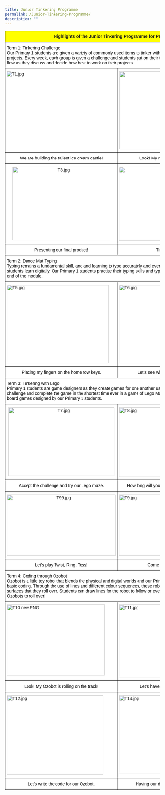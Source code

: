 ```yaml
---
title: Junior Tinkering Programme
permalink: /Junior-Tinkering-Programme/
description: ""
---
```

<style type="text/css">
.tg  {border-collapse:collapse;border-spacing:0;}
.tg td{border-color:black;border-style:solid;border-width:1px;font-family:Arial, sans-serif;font-size:14px;
  overflow:hidden;padding:10px 5px;word-break:normal;}
.tg th{border-color:black;border-style:solid;border-width:1px;font-family:Arial, sans-serif;font-size:14px;
  font-weight:normal;overflow:hidden;padding:10px 5px;word-break:normal;}
.tg .tg-hx81{background-color:#FF0;font-weight:bold;text-align:center;vertical-align:top}
.tg .tg-ktyi{background-color:#FFF;text-align:left;vertical-align:top}
.tg .tg-7yig{background-color:#FFF;text-align:center;vertical-align:top}
</style>
<table class="tg">
<thead>
  <tr>
    <th class="tg-hx81" colspan="4">Highlights of the Junior Tinkering Programme for Primary 1<br> </th>
  </tr>
</thead>
<tbody>
  <tr>
    <td class="tg-ktyi" colspan="4"><span style="color:#000">Term 1: Tinkering Challenge</span><br><span style="color:#000">Our Primary 1 students are given a variety of commonly used items to tinker with as they work on their mini projects. Every week, each group is given a challenge and students put on their thinking caps and creative juices flow as they discuss and decide how best to work on their projects.</span><br> </td>
  </tr>
  <tr>
    <td class="tg-ktyi"><img src="https://kranjipri-moe-edu-sg-admin.cwp.sg/qql/slot/u1370/T1.jpg" alt="T1.jpg"></td>
    <td class="tg-7yig" colspan="3"><img src="https://kranjipri-moe-edu-sg-admin.cwp.sg/qql/slot/u1370/T2.jpg" alt="T2.jpg" width="334" height="252"></td>
  </tr>
  <tr>
    <td class="tg-7yig"><span style="color:#000">We are building the tallest ice cream castle!</span><br> </td>
    <td class="tg-7yig" colspan="3"><span style="color:#000">Look! My red octopus can stand!</span></td>
  </tr>
  <tr>
    <td class="tg-7yig"><img src="https://kranjipri-moe-edu-sg-admin.cwp.sg/qql/slot/u1370/T3.jpg" alt="T3.jpg" width="318" height="238"></td>
    <td class="tg-7yig" colspan="3"><img src="https://kranjipri-moe-edu-sg-admin.cwp.sg/qql/slot/u1370/T4.jpg" alt="T4.jpg" width="336" height="240"></td>
  </tr>
  <tr>
    <td class="tg-7yig"><span style="color:#000">Presenting our final product!</span><br> </td>
    <td class="tg-7yig" colspan="3"><span style="color:#000">Time for action!</span></td>
  </tr>
  <tr>
    <td class="tg-ktyi" colspan="4"><span style="color:#000">Term 2: Dance Mat Typing</span><br><span style="color:#000">Typing remains a fundamental skill, and and learning to type accurately and eventually with speed is essential as students learn digitally. Our Primary 1 students practise their typing skills and type a self-introduction note at the end of the module.</span><br> </td>
  </tr>
  <tr>
    <td class="tg-ktyi" colspan="2"><img src="https://kranjipri-moe-edu-sg-admin.cwp.sg/qql/slot/u1370/T5.jpg" alt="T5.jpg" width="330" height="255"></td>
    <td class="tg-ktyi" colspan="2"><img src="https://kranjipri-moe-edu-sg-admin.cwp.sg/qql/slot/u1370/T6.jpg" alt="T6.jpg" width="309" height="255"></td>
  </tr>
  <tr>
    <td class="tg-7yig" colspan="2"><span style="color:#000">Placing my fingers on the home row keys.</span><br> </td>
    <td class="tg-7yig" colspan="2"><span style="color:#000">Let’s see who can type the fastest!</span></td>
  </tr>
  <tr>
    <td class="tg-ktyi" colspan="4"><span style="color:#000">Term 3: Tinkering with Lego</span><br><span style="color:#000">Primary 1 students are game designers as they create games for one another using Lego bricks. Rise to the challenge and complete the game in the shortest time ever in a game of Lego Maze, Twist, Ring Toss and Lego board games designed by our Primary 1 students.</span><br> </td>
  </tr>
  <tr>
    <td class="tg-7yig" colspan="3"><img src="https://kranjipri-moe-edu-sg-admin.cwp.sg/qql/slot/u1370/T7.jpg" alt="T7.jpg" width="345" height="223"></td>
    <td class="tg-ktyi"><img src="https://kranjipri-moe-edu-sg-admin.cwp.sg/qql/slot/u1370/T8.jpg" alt="T8.jpg" width="299" height="226"></td>
  </tr>
  <tr>
    <td class="tg-7yig" colspan="3"><span style="color:#000">Accept the challenge and try our Lego maze.</span></td>
    <td class="tg-7yig"><span style="color:#000">How long will you take to complete our maze?</span></td>
  </tr>
  <tr>
    <td class="tg-7yig" colspan="3"><img src="https://kranjipri-moe-edu-sg-admin.cwp.sg/qql/slot/u1370/T99.jpg" alt="T99.jpg" width="354" height="199"></td>
    <td class="tg-ktyi"><img src="https://kranjipri-moe-edu-sg-admin.cwp.sg/qql/slot/u1370/T9.jpg" alt="T9.jpg" width="299" height="199"></td>
  </tr>
  <tr>
    <td class="tg-7yig" colspan="3"><span style="color:#000">Let’s play Twist, Ring, Toss!</span></td>
    <td class="tg-7yig"><span style="color:#000">Come and try our maze!</span></td>
  </tr>
  <tr>
    <td class="tg-ktyi" colspan="4"><span style="color:#000">Term 4: Coding through Ozobot</span><br><span style="color:#000">Ozobot is a little toy robot that blends the physical and digital worlds and our Primary 1 students use it to learn basic coding. Through the use of lines and different colour sequences, these robots will follow the patterns on the surfaces that they roll over. Students can draw lines for the robot to follow or even create race tracks for multiple Ozobots to roll over!</span><br> </td>
  </tr>
  <tr>
    <td class="tg-ktyi"><img src="https://kranjipri-moe-edu-sg-admin.cwp.sg/qql/slot/u1370/T10%20new.PNG" alt="T10 new.PNG" width="318" height="230"></td>
    <td class="tg-ktyi" colspan="3"><img src="https://kranjipri-moe-edu-sg-admin.cwp.sg/qql/slot/u1370/T11.jpg" alt="T11.jpg" width="336" height="236"></td>
  </tr>
  <tr>
    <td class="tg-7yig"><span style="color:#000">Look! My Ozobot is rolling on the track!</span><br> </td>
    <td class="tg-7yig" colspan="3"><span style="color:#000">Let’s have an Ozobot challenge!</span></td>
  </tr>
  <tr>
    <td class="tg-ktyi"><img src="https://kranjipri-moe-edu-sg-admin.cwp.sg/qql/slot/u1370/T12.jpg" alt="T12.jpg" width="313" height="259"></td>
    <td class="tg-ktyi" colspan="3"><img src="https://kranjipri-moe-edu-sg-admin.cwp.sg/qql/slot/u1370/T14.jpg" alt="T14.jpg" width="336" height="254"></td>
  </tr>
  <tr>
    <td class="tg-7yig"><span style="color:#000">Let’s write the code for our Ozobot.</span></td>
    <td class="tg-7yig" colspan="3"><span style="color:#000">Having our discussion for our Ozbot.</span></td>
  </tr>
</tbody>
</table>